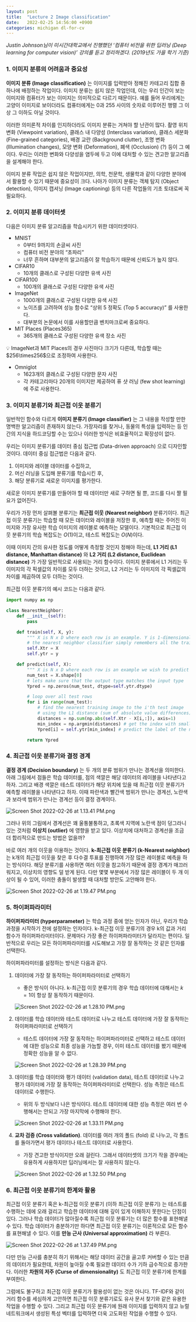 ```yaml
---
layout: post
title:  "Lecture 2 Image classification"
date:   2022-02-25 14:56:00 +0900
categories: michigan dl-for-cv
---
```


*Justin Johnson님이 미시간대학교에서 진행했던 ‘컴퓨터 비전을 위한 딥러닝 (Deep learning for computer vision)’ 강의를 듣고 정리하겠다. (2019년도 가을 학기 기준)*

### 1. 이미지 분류의 어려움과 중요성

**이미지 분류 (Image classification)** 는 이미지를 입력받아 정해진 카테고리 집합 중 하나에 배정하는 작업이다. 이미지 분류는 쉽지 않은 작업인데, 이는 우리 인간이 보는 이미지와 컴퓨터가 보는 이미지는 의미적으로 다르기 때문이다. 예를 들어 우리에게는 고양이 이미지로 보이더라도 컴퓨터에게는 0과 255 사이의 숫자로 이루어진 행렬 그 이상 그 이하도 아닐 것이다.

이러한 의미론적 차이를 인지하더라도 이미지 분류는 거쳐야 할 난관이 많다. 촬영 위치 변화 (Viewpoint variation), 클래스 내 다양성 (Interclass variation), 클래스 세분화 (Fine-grained categories), 배경 교란 (Background clutter), 조명 변화 (Illumination changes), 모양 변화 (Deformation), 폐색 (Occlusion) (?) 등이 그 예이다. 우리는 이러한 변화와 다양성을 염두에 두고 이에 대처할 수 있는 견고한 알고리즘을 설계해야 한다.

이미지 분류 작업은 쉽지 않은 작업이지만, 의학, 천문학, 생물학과 같이 다양한 분야에서 활용할 수 있기 때문에 중요성이 크다. 나아가 이미지 분류는 객체 탐지 (Object detection), 이미지 캡셔닝 (Image captioning) 등의 다른 작업들의 기초 토대로써 꼭 필요하다.

### 2. 이미지 분류 데이터셋

다음은 이미지 분류 알고리즘을 학습시키기 위한 데이터셋이다.

- MNIST
    - 0부터 9까지의 손글씨 사진
    - 컴퓨터 비전 분야의 “초파리"
    - 너무 흔하며 대부분의 알고리즘이 잘 학습하기 때문에 신뢰도가 높지 않다.
- CIFAR10
    - 10개의 클래스로 구성된 다양한 유색 사진
- CIFAR100
    - 100개의 클래스로 구성된 다양한 유색 사진
- ImageNet
    - 1000개의 클래스로 구성된 다양한 유색 사진
    - 노이즈를 고려하여 성능 함수로 “상위 5 정확도 (Top 5 accuracy)” 를 사용한다.
    - 대부분의 논문에서 이를 사용할만큼 벤치마크로써 중요하다.
- MIT Places (Places365)
    - 365개의 클래스로 구성된 다양한 유색 장소 사진

<aside>
💡 ImageNet과 MIT Places의 경우 사진마다 크기가 다른데, 학습할 때는 $256\times256$으로 조정하여 사용한다.

</aside>

- Omniglot
    - 1623개의 클래스로 구성된 다양한 문자 사진
    - 각 카테고리마다 20개의 이미지만 제공하여 퓨 샷 러닝 (few shot learning) 에 주로 사용한다.

### 3. 이미지 분류기와 최근접 이웃 분류기

일반적인 함수와 다르게 **이미지 분류기 (Image classifier)** 는 그 내용을 작성할 만한 명백한 알고리즘이 존재하지 않는다. 가장자리를 찾거나, 동물의 특성을 입력하는 등 인간의 지식을 하드코딩할 수는 있으나 이러한 방식은 비효율적이고 확장성이 없다.

우리는 이미지 분류기를 데이터 중심 접근법 (Data-driven approach) 으로 디자인할 것이다. 데이터 중심 접근법은 다음과 같다.

1. 이미지와 레이블 데이터를 수집하고,
2. 머신 러닝을 도입해 분류기를 학습시킨 후,
3. 해당 분류기로 새로운 이미지를 평가한다.

새로운 이미지 분류기를 만들어야 할 때 데이터만 새로 구하면 될 뿐, 코드를 다시 짤 필요가 없어진다.

우리가 가장 먼저 살펴볼 분류기는 **최근접 이웃 (Nearest neighbor)** 분류기이다. 최근접 이웃 분류기는 학습할 때 모든 데이터와 레이블을 저장한 후, 예측할 때는 주어진 이미지와 가장 유사한 학습 이미지의 레이블로 예측하는 모델이다. 기본적으로 최근접 이웃 분류기의 학습 복잡도는 $O(1)$이고, 테스트 복잡도는 $O(N)$이다.

이때 이미지 간의 유사한 정도를 어떻게 측정할 것인지 정해야 하는데, **L1 거리 (L1 distance, Manhattan distance)** 와 **L2 거리 (L2 distance, Euclidean distance)** 가 가장 일반적으로 사용되는 거리 함수이다. 이미지 분류에서 L1 거리는 두 이미지의 각 픽셀값의 차이를 모두 더하는 것이고, L2 거리는 두 이미지의 각 픽셀값의 차이를 제곱하여 모두 더하는 것이다.

최근접 이웃 분류기의 예시 코드는 다음과 같다.

```python
import numpy as np

class NearestNeighbor:
	def __init__(self):
		pass

	def train(self, X, y):
		""" X is N x D where each row is an example. Y is 1-dimensional of size N """
		# the nearest neighbor classifier simply remembers all the training data
		self.Xtr = X
		self.ytr = y

	def predict(self, X):
		""" X is N x D where each row is an example we wish to predict label for """
		num_test = X.shape[0]
		# lets make sure that the output type matches the input type
		Ypred = np.zeros(num_test, dtype=self.ytr.dtype)

		# loop over all test rows
		for i in range(num_test):
			# find the nearest training image to the i'th test image
			# using the L1 distance (sum of absolute value differences)
			distances = np.sum(np.abs(self.Xtr - X[i,:]), axis=1)
			min_index = np.argmin(distances) # get the index with smallest distances
			Ypred[i] = self.ytr[min_index] # predict the label of the nearest example

		return Ypred
```

### 4. 최근접 이웃 분류기와 결정 경계

**결정 경계 (Decision boundary)** 는 두 개의 분류 범위가 만나는 경계선을 의미한다. 아래 그림에서 점들은 학습 데이터를, 점의 색깔은 해당 데이터의 레이블을 나타낸다고 하자. 그리고 배경 색깔은 테스트 데이터가 해당 위치에 있을 때 최근접 이웃 분류기가 예측할 레이블을 나타낸다고 하자. 이때 파란색과 빨간색 범위가 만나는 경계선, 노란색과 보라색 범위가 만나는 경계선 등이 결정 경계이다.

![Screen Shot 2022-02-26 at 1.13.41 PM.png](Lecture%202%20%20eac07/Screen_Shot_2022-02-26_at_1.13.41_PM.png)

그러나 위의 그림에서 경계선은 꽤 울퉁불퉁하고, 초록색 지역에 노란색 점이 덩그라니 있는 것처럼 **이상치 (outlier)** 에 영향을 받고 있다. 이상치에 대처하고 경계선을 조금 더 합리적으로 만드는 방법은 없을까?

바로 여러 개의 이웃을 이용하는 것이다. **k-최근접 이웃 분류기 (k-Nearest neighbor)** 는 k개의 최근접 이웃을 찾은 후 다수결 투표를 진행하여 가장 많은 레이블로 예측을 하는 방식이다. 해당 분류기를 사용하면 여러 이웃을 참고하기 때문에 결정 경계가 매끄러워지고, 이상치의 영향도 덜 받게 된다. 다만 몇몇 부분에서 가장 많은 레이블이 두 개 이상이 될 수 있어, 이러한 충돌이 발생할 때 대처할 방안도 고안해야 한다.

![Screen Shot 2022-02-26 at 1.19.47 PM.png](Lecture%202%20%20eac07/Screen_Shot_2022-02-26_at_1.19.47_PM.png)

### 5. 하이퍼파라미터

**하이퍼파라미터 (hyperparameter)** 는 학습 과정 중에 얻는 인자가 아닌, 우리가 학습 과정을 시작하기 전에 설정하는 인자이다. k-최근접 이웃 분류기의 경우 k의 값과 거리 함수가 하이퍼파라미터이다. 문제마다 가장 좋은 하이퍼파라미터가 달라지는 편이다. 일반적으로 우리는 모든 하이퍼파라미터를 시도해보고 가장 잘 동작하는 것 같은 인자를 선택한다.

하이퍼파라미터를 설정하는 방식은 다음과 같다.

1. 데이터에 가장 잘 동작하는 하이퍼파라미터로 선택하기
    - 좋은 방식이 아니다. k-최근접 이웃 분류기의 경우 학습 데이터에 대해서는 $k=1$이 항상 잘 동작하기 때문이다.
    
    ![Screen Shot 2022-02-26 at 1.28.10 PM.png](Lecture%202%20%20eac07/Screen_Shot_2022-02-26_at_1.28.10_PM.png)
    
2. 데이터를 학습 데이터와 테스트 데이터로 나누고 테스트 데이터에 가장 잘 동작하는 하이퍼파라미터로 선택하기
    - 테스트 데이터에 가장 잘 동작하는 하이퍼파라미터로 선택하고 테스트 데이터에 대한 성능으로 최종 성능을 가늠할 경우, 이미 테스트 데이터를 봤기 때문에 정확한 성능을 알 수 없다.
    
    ![Screen Shot 2022-02-26 at 1.28.39 PM.png](Lecture%202%20%20eac07/Screen_Shot_2022-02-26_at_1.28.39_PM.png)
    
3. 데이터를 학습 데이터와 평가 데이터 (validation data), 테스트 데이터로 나누고 평가 데이터에 가장 잘 동작하는 하이퍼파라미터로 선택한다. 성능 측정은 테스트 데이터로 수행한다.
    - 위의 두 방식보다 나은 방식이다. 테스트 데이터에 대한 성능 측정은 여러 번 수행해서는 안되고 가장 마지막에 수행해야 한다.
    
    ![Screen Shot 2022-02-26 at 1.33.11 PM.png](Lecture%202%20%20eac07/Screen_Shot_2022-02-26_at_1.33.11_PM.png)
    
4. **교차 검증 (Cross validation)**. 데이터를 여러 개의 폴드 (fold) 로 나누고, 각 폴드를 돌아가면서 평가 데이터나 테스트 데이터로 사용한다.
    - 가장 견고한 방식이지만 오래 걸린다. 그래서 데이터셋의 크기가 작을 경우에는 유용하게 사용하지만 딥러닝에서는 잘 사용하지 않는다.
    
    ![Screen Shot 2022-02-26 at 1.32.50 PM.png](Lecture%202%20%20eac07/Screen_Shot_2022-02-26_at_1.32.50_PM.png)
    

### 6. 최근접 이웃 분류기의 한계와 활용

최근접 이웃 분류기 혹은 k-최근접 이웃 분류기 (이하 최근접 이웃 분류기) 는 테스트를 수행하는 데에 오래 걸리고 학습한 데이터에 대해 깊이 있게 이해하지 못한다는 단점이 있다. 그러나 학습 데이터가 많아질수록 최근접 이웃 분류기는 더 많은 함수를 표현해낼 수 있다. 학습 데이터가 충분하기만 하다면 최근접 이웃 분류기는 이론적으로 모든 함수를 표현해낼 수 있다. 이를 **만능 근사 (Universal approximation)** 라 부른다.

![Screen Shot 2022-02-26 at 1.37.49 PM.png](Lecture%202%20%20eac07/Screen_Shot_2022-02-26_at_1.37.49_PM.png)

다만 만능 근사를 충분히 하기 위해서는 해당 데이터 공간을 골고루 커버할 수 있는 만큼의 데이터가 필요한데, 차원이 높아질 수록 필요한 데이터 수가 기하 급수적으로 증가한다. 이러한 **차원의 저주 (Curse of dimensionality)** 도 최근접 이웃 분류기에 한계를 부여한다.

그럼에도 불구하고 최근접 이웃 분류기가 활용성이 없는 것은 아니다. TF-IDF와 같이 거리 함수를 세심하게 고안하면 최근접 이웃 분류기로도 유사 문서 찾기와 같은 유용한 작업을 수행할 수 있다. 그리고 최근접 이웃 분류기에 원래 이미지를 입력하지 않고 뉴럴 네트워크에서 생성된 특성 벡터를 입력하면 더욱 고도화된 작업을 수행할 수 있다.
